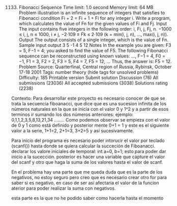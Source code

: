 1133. Fibonacci Sequence
Time limit: 1.0 second
Memory limit: 64 MB
Problem illustration
is an infinite sequence of integers that satisfies to Fibonacci condition Fi + 2 = Fi + 1 + Fi for any integer i. Write a program, which calculates the value of Fn for the given values of Fi and Fj.
Input
The input contains five integers in the following order: i, Fi, j, Fj, n.
−1000 ≤ i, j, n ≤ 1000, i ≠ j,
−2·109 ≤ Fk ≤ 2·109 (k = min(i, j, n), …, max(i, j, n)).
Output
The output consists of a single integer, which is the value of Fn.
Sample
input	output
3 5 -1 4 5
12
Notes
In the example you are given: F3 = 5, F−1 = 4; you asked to find the value of F5. The following Fibonacci sequence can be reconstructed using known values:
…, F−1 = 4, F0 = −1, F1 = 3, F2 = 2, F3 = 5, F4 = 7, F5 = 12, …
Thus, the answer is: F5 = 12.
Problem Source: Quarterfinal, Central region of Russia, Rybinsk, October 17-18 2001
Tags: number theory  (hide tags for unsolved problems)
Difficulty: 185    Printable version    Submit solution    Discussion (76)
All submissions (23036)    All accepted submissions (3038)    Solutions rating (2238)


Contexto:
Para desarrollar este proyecto es necesario conocer de que se trata la secuencia fiboanacci, que dice que es una sucesion infinita de los números naturales en la que se inicia con el valor 0 y 1^2 y a partir de esos terminos ir sumando los dos números anteriores:
ejemplo:
0,1,1,2,3,5,8,13,21,34 ........
Como podemos observar se empieza con el valor de 0 y 1 como está definido y posterior mente  0+1 = 1 y este es el siguiente valor a la serie, 1+1=2, 2+1=3, 3+2=5 y así sucesivamente.

Para inicio del programa es necesario poder intorucir el valor por teclado (scanf()) hasta donde se quiera calcular la succeción de Fiboanacci. declarar los valore iniciales de temporal: int a=0, b=1;
esto para poder dar inicio a la sucección. posterior es hacer una variable que capture el valor del scanf y otro que haga la suma de los valores hasta el valor de scanf.

En el problema hay una parte que me queda duda que es la parte de los negativos, no estoy seguro pero creo que es necesario crear otro for para saber si es negativo, en caso de ser así afectaria el valor de la funcion aterior para poder realizar la suma con negativos.

esta parte es la que no he podido saber como hacerla hasta el momento